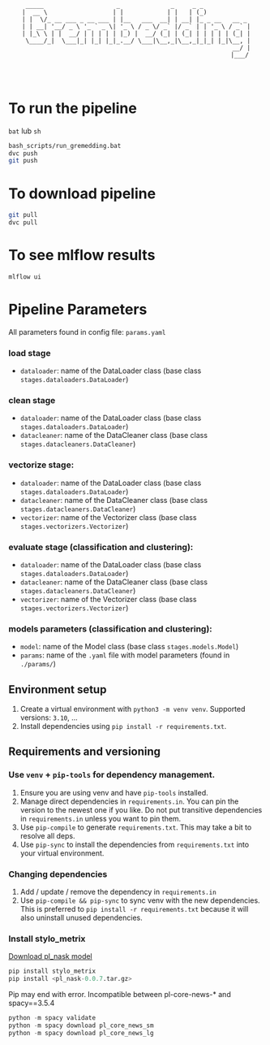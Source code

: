 <pre>
<code>
<p style="text-align: center;">
 _____                    _              _     _ _             
|  __ \                  | |            | |   | (_)            
| |  \/_ __ ___ _ __ ___ | |__   ___  __| | __| |_ _ __   __ _ 
| | __| '__/ _ \ '_ ` _ \| '_ \ / _ \/ _` |/ _` | | '_ \ / _` |
| |_\ \ | |  __/ | | | | | |_) |  __/ (_| | (_| | | | | | (_| |
 \____/_|  \___|_| |_| |_|_.__/ \___|\__,_|\__,_|_|_| |_|\__, |
                                                          __/ |
                                                         |___/
</p>
</code>
</pre>

# To run the pipeline
`bat` lub `sh`
```sh
bash_scripts/run_gremedding.bat
dvc push
git push
```

# To download pipeline
```sh
git pull
dvc pull
```

# To see mlflow results
```sh
mlflow ui
```

# Pipeline Parameters
All parameters found in config file: `params.yaml`

### load stage

- `dataloader`: name of the DataLoader class (base class `stages.dataloaders.DataLoader`)

### clean stage

- `dataloader`: name of the DataLoader class (base class `stages.dataloaders.DataLoader`)
- `datacleaner`: name of the DataCleaner class (base class `stages.datacleaners.DataCleaner`)

### vectorize stage:

- `dataloader`: name of the DataLoader class (base class `stages.dataloaders.DataLoader`)
- `datacleaner`: name of the DataCleaner class (base class `stages.datacleaners.DataCleaner`)
- `vectorizer`: name of the Vectorizer class (base class `stages.vectorizers.Vectorizer`)

### evaluate stage (classification and clustering):

- `dataloader`: name of the DataLoader class (base class `stages.dataloaders.DataLoader`)
- `datacleaner`: name of the DataCleaner class (base class `stages.datacleaners.DataCleaner`)
- `vectorizer`: name of the Vectorizer class (base class `stages.vectorizers.Vectorizer`)

### models parameters (classification and clustering):

- `model`: name of the Model class (base class `stages.models.Model`)
- `params`: name of the `.yaml` file with model parameters (found in `./params/`)


## Environment setup

1. Create a virtual environment with `python3 -m venv venv`. Supported versions: `3.10`, ...
2. Install dependencies using `pip install -r requirements.txt`.

## Requirements and versioning

### Use `venv` + `pip-tools` for dependency management.

1. Ensure you are using venv and have `pip-tools` installed.
2. Manage direct dependencies in `requirements.in`. You can pin the version to the newest one if you like.
Do not put transitive dependencies in `requirements.in` unless you want to pin them.
3. Use `pip-compile` to generate `requirements.txt`. This may take a bit to resolve all deps.
4. Use `pip-sync` to install the dependencies from `requirements.txt` into your virtual environment.

### Changing dependencies

1. Add / update / remove the dependency in `requirements.in`
2. Use `pip-compile && pip-sync` to sync venv with the new dependencies.
This is preferred to `pip install -r requirements.txt` because it will also uninstall unused dependencies.

### Install stylo_metrix
[Download pl_nask model](http://mozart.ipipan.waw.pl/~rtuora/spacy/)
```python
pip install stylo_metrix
pip install <pl_nask-0.0.7.tar.gz>
```
Pip may end with error. Incompatible between pl-core-news-* and spacy==3.5.4
```python
python -m spacy validate
python -m spacy download pl_core_news_sm
python -m spacy download pl_core_news_lg
```

